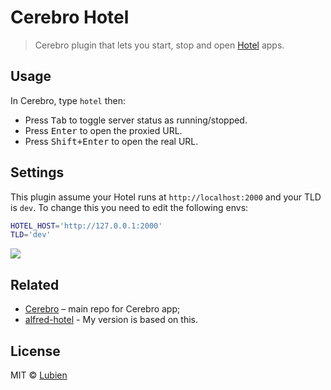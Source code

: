 # Cerebro Hotel

> Cerebro plugin that lets you start, stop and open [Hotel](https://www.npmjs.com/package/hotel) apps.

## Usage

In Cerebro, type `hotel` then:

* Press <kbd>Tab</kbd> to toggle server status as running/stopped.
* Press <kbd>Enter</kbd> to open the proxied URL.
* Press <kbd>Shift+Enter</kbd> to open the real URL.

## Settings

This plugin assume your Hotel runs at `http://localhost:2000` and your TLD is `dev`. To change this you need to edit the following envs:

```sh
HOTEL_HOST='http://127.0.0.1:2000'
TLD='dev'
```

![](screenshot.png)

## Related

* [Cerebro](http://github.com/KELiON/cerebro) – main repo for Cerebro app;
* [alfred-hotel](https://github.com/exah/alfred-hotel/) - My version is based on this.

## License

MIT © [Lubien](http://lubien.me)
